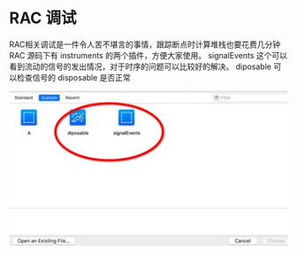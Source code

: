 # RAC 调试
RAC相关调试是一件令人苦不堪言的事情，跟踪断点时计算堆栈也要花费几分钟
RAC 源码下有 instruments 的两个插件，方便大家使用。
signalEvents 这个可以看到流动的信号的发出情况，对于时序的问题可以比较好的解决。
diposable 可以检查信号的 disposable 是否正常

![](media/14702930794038/14702931995019.jpg)


